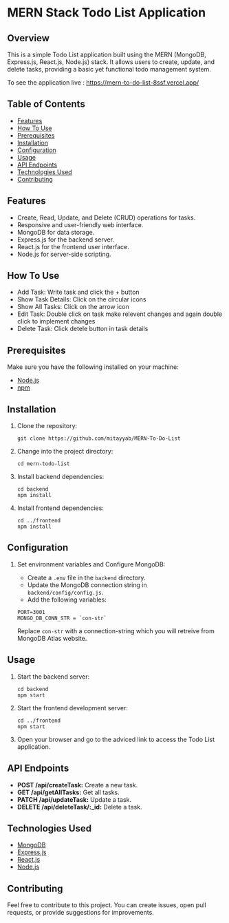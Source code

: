 # MERN Stack Todo List Application

## Overview

This is a simple Todo List application built using the MERN (MongoDB, Express.js, React.js, Node.js) stack. It allows users to create, update, and delete tasks, providing a basic yet functional todo management system.

To see the application live : https://mern-to-do-list-8ssf.vercel.app/

## Table of Contents

- [Features](#features)
- [How To Use](#how-to-use)
- [Prerequisites](#prerequisites)
- [Installation](#installation)
- [Configuration](#configuration)
- [Usage](#usage)
- [API Endpoints](#api-endpoints)
- [Technologies Used](#technologies-used)
- [Contributing](#contributing)

## Features

- Create, Read, Update, and Delete (CRUD) operations for tasks.
- Responsive and user-friendly web interface.
- MongoDB for data storage.
- Express.js for the backend server.
- React.js for the frontend user interface.
- Node.js for server-side scripting.

## How To Use
- Add Task: Write task and click the + button
- Show Task Details: Click on the circular icons
- Show All Tasks: Click on the arrow icon
- Edit Task: Double click on task make relevent changes and again double click to implement changes
- Delete Task: Click detele button in task details

## Prerequisites

Make sure you have the following installed on your machine:

- [Node.js](https://nodejs.org/)
- [npm](https://www.npmjs.com/)

## Installation

1. Clone the repository:

   ```
   git clone https://github.com/mitayyab/MERN-To-Do-List
   ```

2. Change into the project directory:

   ```
   cd mern-todo-list
   ```

3. Install backend dependencies:

   ```
   cd backend
   npm install
   ```

4. Install frontend dependencies:

   ```
   cd ../frontend
   npm install
   ```

## Configuration

1. Set environment variables and Configure MongoDB:

    - Create a `.env` file in the `backend` directory.
    - Update the MongoDB connection string in `backend/config/config.js`.
    - Add the following variables:

     ```
     PORT=3001
     MONGO_DB_CONN_STR = `con-str`
     ```

     Replace `con-str` with a connection-string which you will retreive from MongoDB Atlas website.

## Usage

1. Start the backend server:

   ```
   cd backend
   npm start
   ```

2. Start the frontend development server:

   ```
   cd ../frontend
   npm start
   ```

3. Open your browser and go to the adviced link to access the Todo List application.

## API Endpoints

- **POST /api/createTask:** Create a new task.
- **GET /api/getAllTasks:** Get all tasks.
- **PATCH /api/updateTask:** Update a task.
- **DELETE /api/deleteTask/:_id:** Delete a task.

## Technologies Used

- [MongoDB](https://www.mongodb.com/)
- [Express.js](https://expressjs.com/)
- [React.js](https://reactjs.org/)
- [Node.js](https://nodejs.org/)

## Contributing

Feel free to contribute to this project. You can create issues, open pull requests, or provide suggestions for improvements.

